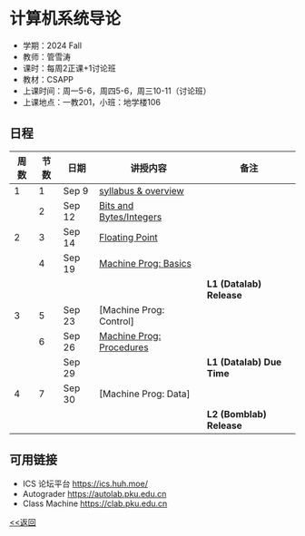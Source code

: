 # 计算机系统导论

* 学期：2024 Fall
* 教师：管雪涛
* 课时：每周2正课+1讨论班
* 教材：CSAPP
* 上课时间：周一5-6，周四5-6，周三10-11（讨论班）
* 上课地点：一教201，小班：地学楼106


## 日程

| 周数 |节数|日期|讲授内容                             | 备注      |
| ---- |---|---|------------------------------------ | ------------- |
|1|1|Sep 9|[syllabus & overview](/courses/24fa/ics/1)|
||2|Sep 12|[Bits and Bytes/Integers](courses/24fa/ics/2)|
|2|3|Sep 14|[Floating Point](courses/24fa/ics/3)
||4|Sep 19|[Machine Prog: Basics](courses/24fa/ics/4)
|||||**L1 (Datalab) Release**|
|3|5|Sep 23|[Machine Prog: Control]|
||6|Sep 26|[Machine Prog: Procedures](courses/24fa/ics/4)|
|||Sep 29||**L1 (Datalab) Due Time**|
|4|7|Sep 30|[Machine Prog: Data]||
|||||**L2 (Bomblab) Release**|

## 可用链接
* ICS 论坛平台 https://ics.huh.moe/
* Autograder https://autolab.pku.edu.cn
* Class Machine https://clab.pku.edu.cn

[<<返回](university_courses)